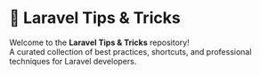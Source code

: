 # 🚀 Laravel Tips & Tricks

Welcome to the **Laravel Tips & Tricks** repository!  
A curated collection of best practices, shortcuts, and professional techniques for Laravel developers.
